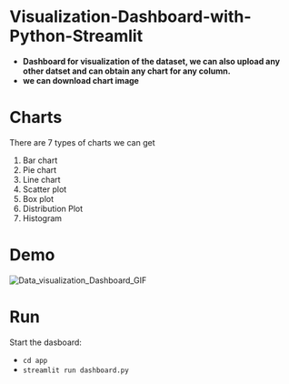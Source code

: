 # Visualization-Dashboard-with-Python-Streamlit

- **Dashboard for visualization of the dataset, we can also upload any other datset and can obtain any chart for any column.**
- **we can download chart image**

# Charts
There are 7 types of charts we can get
1. Bar chart
2. Pie chart
3. Line chart
4. Scatter plot
5. Box plot
6. Distribution Plot
7. Histogram


# Demo

![Data_visualization_Dashboard_GIF](https://user-images.githubusercontent.com/111117591/201733387-336ffe18-6c73-4588-b1d9-d49c72857b29.gif)


# Run
Start the dasboard:

- `cd app`
- `streamlit run dashboard.py`
